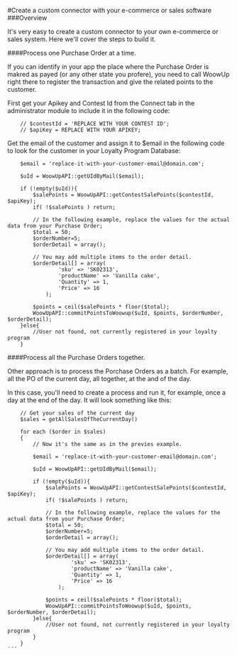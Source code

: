 #Create a custom connector with your e-commerce or sales software
###Overview

It's very easy to create a custom connector to your own e-commerce or sales system. Here we'll cover the steps to build it.

####Process one Purchase Order at a time.

If you can identify in your app the place where the Purchase Order is makred as payed (or any other state you profere), you need to call WoowUp right there to register the transaction and give the related points to the customer.

First get your Apikey and Contest Id from the Connect tab in the administrator module to include it in the following code:

```
    // $contestId = 'REPLACE WITH YOUR CONTEST ID';
    // $apiKey = REPLACE WITH YOUR APIKEY; 
```

Get the email of the customer and assign it to $email in the following code to look for the customer in your Loyalty Program Database:

```
    $email = 'replace-it-with-your-customer-email@domain.com'; 
        
    $uId = WoowUpAPI::getUIdByMail($email);

    if (!empty($uId)){
        $salePoints = WoowUpAPI::getContestSalePoints($contestId, $apiKey);
        if( !$salePoints ) return;

        // In the following example, replace the values for the actual data from your Purchase Order;
        $total = 50;
        $orderNumber=5;
        $orderDetail = array();

        // You may add multiple items to the order detail.
        $orderDetail[] = array(
                'sku' => 'SK02313',
                'productName' => 'Vanilla cake',
                'Quantity' => 1,
                'Price' => 16
            );

        $points = ceil($salePoints * floor($total);
        WoowUpAPI::commitPointsToWoowup($uId, $points, $orderNumber, $orderDetail);
    }else{
        //User not found, not currently registered in your loyalty program
    }
```

####Process all the Purchase Orders together.

Other approach is to process the Porchase Orders as a batch. For example, all the PO of the current day, all together, at the and of the day. 

In this case, you'll need to create a process and run it, for example, once a day at the end of the day. 
It will look something like this:

```
    // Get your sales of the current day
    $sales = getAllSalesOfTheCurrentDay() 
    
    for each ($order in $sales)
    {
        // Now it's the same as in the previes example.
        
        $email = 'replace-it-with-your-customer-email@domain.com'; 
            
        $uId = WoowUpAPI::getUIdByMail($email);
    
        if (!empty($uId)){
            $salePoints = WoowUpAPI::getContestSalePoints($contestId, $apiKey);
            if( !$salePoints ) return;
    
            // In the following example, replace the values for the actual data from your Purchase Order;
            $total = 50;
            $orderNumber=5;
            $orderDetail = array();
    
            // You may add multiple items to the order detail.
            $orderDetail[] = array(
                    'sku' => 'SK02313',
                    'productName' => 'Vanilla cake',
                    'Quantity' => 1,
                    'Price' => 16
                );
    
            $points = ceil($salePoints * floor($total);
            WoowUpAPI::commitPointsToWoowup($uId, $points, $orderNumber, $orderDetail);
        }else{
            //User not found, not currently registered in your loyalty program
        }
    }
´´´
